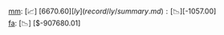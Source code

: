 [mm](record/mm/summary.md): [📈] [$6670.60]  
[ly](record/ly/summary.md): [📉] [$-1057.00]  
[fa](record/fa/summary.md): [📉] [$-907680.01]  
